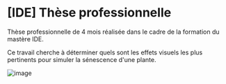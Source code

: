 # [IDE] Thèse professionnelle

Thèse professionnelle de 4 mois réalisée dans le cadre de la formation du mastère IDE.

Ce travail cherche à déterminer quels sont les effets visuels les plus pertinents pour simuler la sénescence d'une plante.

![image](https://user-images.githubusercontent.com/45881846/215037233-8a267b82-1ae2-44e0-86d4-6e76acc12c57.png)

